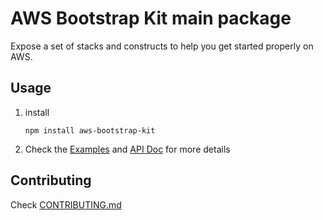 # AWS Bootstrap Kit main package

Expose a set of stacks and constructs to help you get started properly on AWS.

## Usage

1. install

   ```
   npm install aws-bootstrap-kit
   ```
2. Check the [Examples](https://github.com/aws-samples/aws-bootstrap-kit-examples) and [API Doc](./API.md) for more details

## Contributing

Check [CONTRIBUTING.md](/source/aws-bootstrap-kit/CONTRIBUTING.md)
